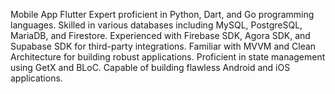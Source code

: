Mobile App Flutter Expert proficient in Python, Dart, and Go programming languages. Skilled in various databases including MySQL, PostgreSQL, MariaDB, and Firestore. Experienced with Firebase SDK, Agora SDK, and Supabase SDK for third-party integrations. Familiar with MVVM and Clean Architecture for building robust applications. Proficient in state management using GetX and BLoC. Capable of building flawless Android and iOS applications.
